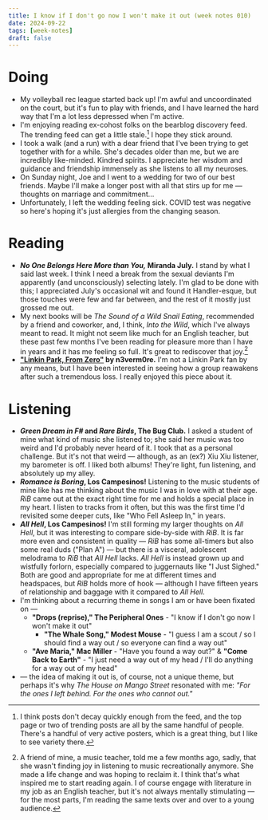 ```yaml
---
title: I know if I don't go now I won't make it out (week notes 010)
date: 2024-09-22
tags: [week-notes]
draft: false
---
```


# Doing
* My volleyball rec league started back up! I'm awful and uncoordinated on the court, but it's fun to play with friends, and I have learned the hard way that I'm a lot less depressed when I'm active.
* I'm enjoying reading ex-cohost folks on the bearblog discovery feed. The trending feed can get a little stale.[^1] I hope they stick around.
* I took a walk (and a run) with a dear friend that I've been trying to get together with for a while. She's decades older than me, but we are incredibly like-minded. Kindred spirits. I appreciate her wisdom and guidance and friendship immensely as she listens to all my neuroses.
* On Sunday night, Joe and I went to a wedding for two of our best friends. Maybe I'll make a longer post with all that stirs up for me — thoughts on marriage and commitment...
* Unfortunately, I left the wedding feeling sick. COVID test was negative so here's hoping it's just allergies from the changing season.
# Reading
* **_No One Belongs Here More than You,_ Miranda July.** I stand by what I said last week. I think I need a break from the sexual deviants I'm apparently (and unconsciously) selecting lately. I'm glad to be done with this; I appreciated July's occasional wit and found it Handler-esque, but those touches were few and far between, and the rest of it mostly just grossed me out.
* My next books will be _The Sound of a Wild Snail Eating_, recommended by a friend and coworker, and, I think, _Into the Wild_, which I've always meant to read. It might not seem like much for an English teacher, but these past few months I've been reading for pleasure more than I have in years and it has me feeling so full. It's great to rediscover that joy.[^2]
* **["Linkin Park, From Zero"](https://netigen.com/read/linkin-park-from-zero) by n3verm0re.** I'm not a Linkin Park fan by any means, but I have been interested in seeing how a group reawakens after such a tremendous loss. I really enjoyed this piece about it.
# Listening
* **_Green Dream in F#_ and _Rare Birds_, The Bug Club.** I asked a student of mine what kind of music she listened to; she said her music was too weird and I'd probably never heard of it. I took that as a personal challenge. But it's not that weird — although, as an (ex?) Xiu Xiu listener, my barometer is off. I liked both albums! They're light, fun listening, and absolutely up my alley.
* **_Romance is Boring_, Los Campesinos!** Listening to the music students of mine like has me thinking about the music I was in love with at their age. _RiB_ came out at the exact right time for me and holds a special place in my heart. I listen to tracks from it often, but this was the first time I'd revisited some deeper cuts, like "Who Fell Asleep In," in years.
* **_All Hell_, Los Campesinos!** I'm still forming my larger thoughts on _All Hell_, but it was interesting to compare side-by-side with _RiB_. It is far more even and consistent in quality — _RiB_ has some all-timers but also some real duds ("Plan A") — but there is a visceral, adolescent melodrama to _RiB_ that _All Hell_ lacks. _All Hell_ is instead grown up and wistfully forlorn, especially compared to juggernauts like "I Just Sighed." Both are good and appropriate for me at different times and headspaces, but _RiB_ holds more of hook — although I have fifteen years of relationship and baggage with it compared to _All Hell_.
* I'm thinking about a recurring theme in songs I am or have been fixated on —
	* **"Drops (reprise)," The Peripheral Ones** - "I know if I don't go now I won't make it out"
	  * **"The Whale Song," Modest Mouse** - "I guess I am a scout / so I should find a way out / so everyone can find a way out"
	 *  **"Ave Maria," Mac Miller** - "Have you found a way out?" & **"Come Back to Earth"** - "I just need a way out of my head / I'll do anything for a way out of my head"
*  — the idea of making it out is, of course, not a unique theme, but perhaps it's why *The House on Mango Street* resonated with me: *"For the ones I left behind. For the ones who cannot out."*
[^1]: I think posts don't decay quickly enough from the feed, and the top page or two of trending posts are all by the same handful of people. There's a handful of very active posters, which is a great thing, but I like to see variety there.
[^2]: A friend of mine, a music teacher, told me a few months ago, sadly, that she wasn't finding joy in listening to music recreationally anymore. She made a life change and was hoping to reclaim it. I think that's what inspired me to start reading again. I of course engage with literature in my job as an English teacher, but it's not always mentally stimulating — for the most parts, I'm reading the same texts over and over to a young audience.
